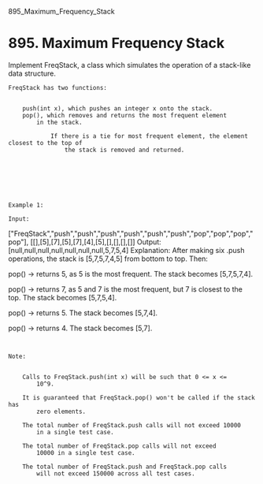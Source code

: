895_Maximum_Frequency_Stack
# 895. Maximum Frequency Stack

Implement FreqStack, a class which simulates the operation of a stack-like data
        structure.

    FreqStack has two functions:

    
        push(int x), which pushes an integer x onto the stack.
        pop(), which removes and returns the most frequent element
            in the stack.
            
                If there is a tie for most frequent element, the element closest to the top of
                    the stack is removed and returned.
                
            
        
    

     

    Example 1:

    Input: 
["FreqStack","push","push","push","push","push","push","pop","pop","pop","pop"],
[[],[5],[7],[5],[7],[4],[5],[],[],[],[]]
Output: [null,null,null,null,null,null,null,5,7,5,4]
Explanation:
After making six .push operations, the stack is [5,7,5,7,4,5] from bottom to top.  Then:

pop() -> returns 5, as 5 is the most frequent.
The stack becomes [5,7,5,7,4].

pop() -> returns 7, as 5 and 7 is the most frequent, but 7 is closest to the top.
The stack becomes [5,7,5,4].

pop() -> returns 5.
The stack becomes [5,7,4].

pop() -> returns 4.
The stack becomes [5,7].

     

    Note:

    
        Calls to FreqStack.push(int x) will be such that 0 <= x <=
            10^9.
        
        It is guaranteed that FreqStack.pop() won't be called if the stack has
            zero elements.
        
        The total number of FreqStack.push calls will not exceed 10000
            in a single test case.
        
        The total number of FreqStack.pop calls will not exceed
            10000 in a single test case.
        
        The total number of FreqStack.push and FreqStack.pop calls
            will not exceed 150000 across all test cases.